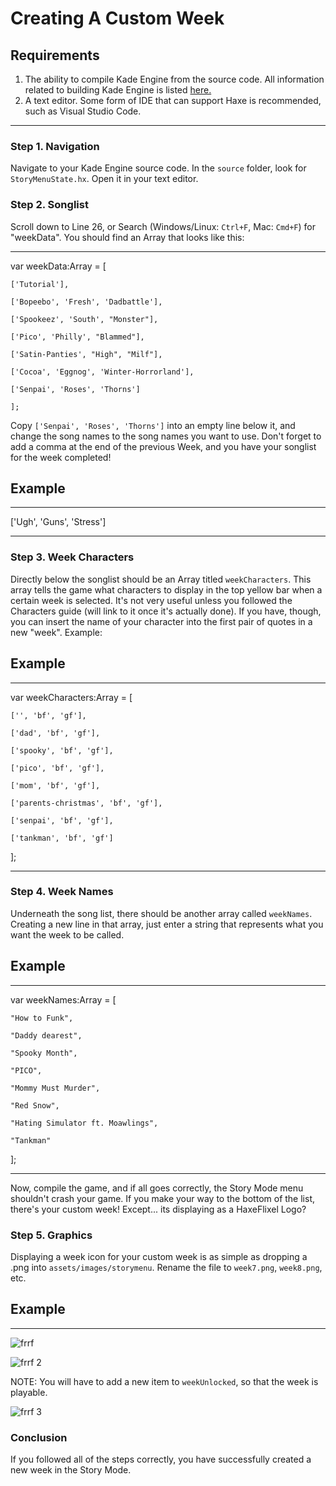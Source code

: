 # Creating A Custom Week

## Requirements
1. The ability to compile Kade Engine from the source code. All information related to building Kade Engine is listed [here.](https://kadedev.github.io/Kade-Engine/building)
2. A text editor. Some form of IDE that can support Haxe is recommended, such as Visual Studio Code.

---
### Step 1. Navigation
Navigate to your Kade Engine source code. In the `source` folder, look for `StoryMenuState.hx`. Open it in your text editor.

### Step 2. Songlist

Scroll down to Line 26, or Search (Windows/Linux: `Ctrl+F`, Mac: `Cmd+F`) for "weekData". You should find an Array that looks like this:

---

var weekData:Array<Dynamic> = [
		
    ['Tutorial'],
		
    ['Bopeebo', 'Fresh', 'Dadbattle'],
		
    ['Spookeez', 'South', "Monster"],
		
    ['Pico', 'Philly', "Blammed"],
		
    ['Satin-Panties', "High", "Milf"],
		
    ['Cocoa', 'Eggnog', 'Winter-Horrorland'],
		
    ['Senpai', 'Roses', 'Thorns']
    
	];
  
Copy `['Senpai', 'Roses', 'Thorns']` into an empty line below it, and change the song names to the song names you want to use.
Don't forget to add a comma at the end of the previous Week, and you have your songlist for the week completed!

Example
---

---

['Ugh', 'Guns', 'Stress']
 
---
 
### Step 3. Week Characters
Directly below the songlist should be an Array titled `weekCharacters`. This array tells the game what characters to display in the top yellow bar when a certain week is selected.
It's not very useful unless you followed the Characters guide (will link to it once it's actually done). If you have, though, you can insert the name of your character into the first pair of quotes in a new "week". Example:

Example
---

---

var weekCharacters:Array<Dynamic> = [
		
    ['', 'bf', 'gf'],
		
    ['dad', 'bf', 'gf'],
		
    ['spooky', 'bf', 'gf'],
		
    ['pico', 'bf', 'gf'],
		
    ['mom', 'bf', 'gf'],
		
    ['parents-christmas', 'bf', 'gf'],
		
    ['senpai', 'bf', 'gf'],
    
    ['tankman', 'bf', 'gf']
	
  ];
  
---

### Step 4. Week Names

Underneath the song list, there should be another array called `weekNames`. Creating a new line in that array, just enter a string that represents what you want the week to be called.

Example
---

---

var weekNames:Array<String> = [
		
	"How to Funk",
		
	"Daddy dearest",
		
	"Spooky Month",
		
	"PICO",
		
	"Mommy Must Murder",
		
	"Red Snow",
		
	"Hating Simulator ft. Moawlings",
    		
	"Tankman"
	
];
  
---

  Now, compile the game, and if all goes correctly, the Story Mode menu shouldn't crash your game. If you make your way to the bottom of the list, there's your custom week! Except... its displaying as a HaxeFlixel Logo?
  
### Step 5. Graphics
  
Displaying a week icon for your custom week is as simple as dropping a .png into `assets/images/storymenu`. Rename the file to `week7.png`, `week8.png`, etc.

Example
---

---

![frrf](https://user-images.githubusercontent.com/68293280/118160164-cdab6d00-b3d2-11eb-9b29-a940eaf45025.png)

![frrf 2](https://user-images.githubusercontent.com/68293280/118160865-b8830e00-b3d3-11eb-8a23-818a1b4cfdb2.png)

NOTE: You will have to add a new item to `weekUnlocked`, so that the week is playable.

![frrf 3](https://user-images.githubusercontent.com/68293280/118161461-7908f180-b3d4-11eb-89fa-e531ae5804d8.png)


### Conclusion

If you followed all of the steps correctly, you have successfully created a new week in the Story Mode.
